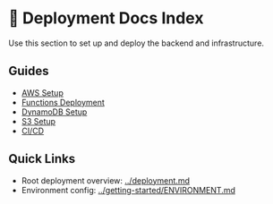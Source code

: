 # 🚀 Deployment Docs Index

Use this section to set up and deploy the backend and infrastructure.

## Guides
- [AWS Setup](./AWS_SETUP.md)
- [Functions Deployment](./FUNCTIONS_AWS.md)
- [DynamoDB Setup](./DYNAMODB_SETUP.md)
- [S3 Setup](./S3_SETUP.md)
- [CI/CD](./CICD.md)

## Quick Links
- Root deployment overview: [../deployment.md](../deployment.md)
- Environment config: [../getting-started/ENVIRONMENT.md](../getting-started/ENVIRONMENT.md)

